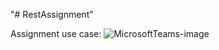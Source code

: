 "# RestAssignment"
 
Assignment use case: 
![MicrosoftTeams-image](https://user-images.githubusercontent.com/24926741/119987794-0bb7ac00-bfe3-11eb-9f71-2824c8c03093.png)
